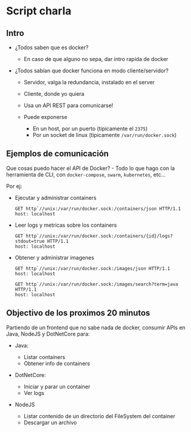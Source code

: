 # Script charla

## Intro
- ¿Todos saben que es docker?
    - En caso de que alguno no sepa, dar intro rapida de docker

- ¿Todos sabían que docker funciona en modo cliente/servidor?
    - Servidor, valga la redundancia, instalado en el server
    - Cliente, donde yo quiera

    - Usa un API REST para comunicarse!
    - Puede exponerse
        - En un host, por un puerto (tipicamente el `2375`)
        - Por un socket de linux (tipicamente `/var/run/docker.sock`)

    
## Ejemplos de comunicación

Que cosas puedo hacer el API de Docker?
    - Todo lo que hago con la herramienta de CLI, con `docker-compose`, `swarm`, `kubernetes`, etc...

Por ej:    
- Ejecutar y administrar containers
    ```http
    GET http`//unix:/var/run/docker.sock:/containers/json HTTP/1.1
    host: localhost
    ```
- Leer logs y metricas sobre los containers
    ```http
    GET http`//unix:/var/run/docker.sock:/containers/{id}/logs?stdout=true HTTP/1.1
    host: localhost
    ```
- Obtener y administrar imagenes
    ```http
    GET http`//unix:/var/run/docker.sock:/images/json HTTP/1.1
    host: localhost
    ```
    ```http
    GET http`//unix:/var/run/docker.sock:/images/search?term=java HTTP/1.1
    host: localhost
    ```

## Objectivo de los proximos 20 minutos

Partiendo de un frontend que no sabe nada de docker, consumir APIs en Java, NodeJS y DotNetCore para:

- Java:
    - Listar containers
    - Obtener info de containers

- DotNetCore:
    - Iniciar y parar un container
    - Ver logs

- NodeJS
    - Listar contenido de un directorio del FileSystem del container
    - Descargar un archivo
